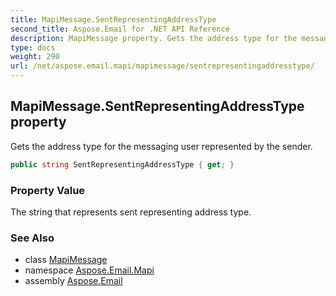 ```yaml
---
title: MapiMessage.SentRepresentingAddressType
second_title: Aspose.Email for .NET API Reference
description: MapiMessage property. Gets the address type for the messaging user represented by the sender
type: docs
weight: 290
url: /net/aspose.email.mapi/mapimessage/sentrepresentingaddresstype/
---
```

## MapiMessage.SentRepresentingAddressType property

Gets the address type for the messaging user represented by the sender.

```csharp
public string SentRepresentingAddressType { get; }
```

### Property Value

The string that represents sent representing address type.

### See Also

* class [MapiMessage](../)
* namespace [Aspose.Email.Mapi](../../mapimessage/)
* assembly [Aspose.Email](../../../)


